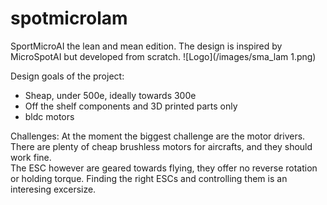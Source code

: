 # spotmicrolam
SportMicroAI the lean and mean edition.
The design is inspired by MicroSpotAI but developed from scratch.
![Logo](/images/sma_lam 1.png)

Design goals of the project:
* Sheap, under 500e, ideally towards 300e
* Off the shelf components and 3D printed parts only
* bldc motors

Challenges:
At the moment the biggest challenge are the motor drivers.  There are plenty of cheap brushless motors for aircrafts, and they should work fine.  
The ESC however are geared towards flying, they offer no reverse rotation or holding torque.  Finding the right ESCs and controlling them is an interesing excersize. 
